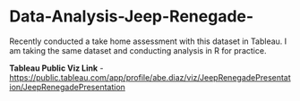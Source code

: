 # Data-Analysis-Jeep-Renegade-
Recently conducted a take home assessment with this dataset in Tableau. I am taking the same dataset and conducting analysis in R for practice.

**Tableau Public Viz Link** - https://public.tableau.com/app/profile/abe.diaz/viz/JeepRenegadePresentation/JeepRenegadePresentation
